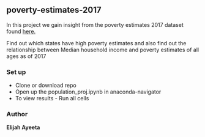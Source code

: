 ## poverty-estimates-2017
In this project we gain insight from the poverty estimates 2017 dataset found [here.](https://www.data.gov/)

Find out which states have high poverty estimates and also find out the relationship between Median household income and 
poverty estimates of all ages as of 2017

### Set up
* Clone or download repo
* Open up the population_proj.ipynb in anaconda-navigator
* To view results - Run all cells

### Author

__Elijah Ayeeta__

